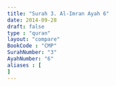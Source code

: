 ```yaml
---
title: "Surah 3. Al-Imran Ayah 6"
date: 2014-09-28
draft: false
type : "quran"
layout: "compare"
BookCode : "CMP"
SurahNumber: "3"
AyahNumber: "6"
aliases : [
]
---
```

